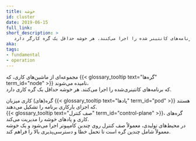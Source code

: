 ```yaml
---
title: خوشه
id: cluster
date: 2019-06-15
full_link: 
short_description: >
   مجموعه‌ای از ماشین‌های کاری، به نام گره‌ها، که برنامه‌های کانتینر شده را اجرا می‌کنند. هر خوشه حداقل یک گره کارگر دارد.
aka: 
tags:
- fundamental
- operation
---
```

مجموعه‌ای از ماشین‌های کاری، که {{< glossary_tooltip text="گره‌ها" term_id="node" >}} نامیده می‌شوند،  
که برنامه‌های کانتینری‌شده را اجرا می‌کنند. هر خوشه حداقل یک گره کاری دارد.

<!--more-->
گره(های) کاری میزبان {{< glossary_tooltip text="پادها" term_id="pod" >}} هستند که اجزای بارکاری برنامه را تشکیل می‌دهند.  
{{< glossary_tooltip text="صف کنترل" term_id="control-plane" >}}، گره‌های کاری و پادهای خوشه را مدیریت می‌کند.  
در محیط‌های تولیدی، معمولاً صف کنترل روی چندین کامپیوتر اجرا می‌شود و یک خوشه معمولاً شامل چندین گره است تا تحمل خطا و دسترسی‌پذیری بالا را فراهم کند.  
